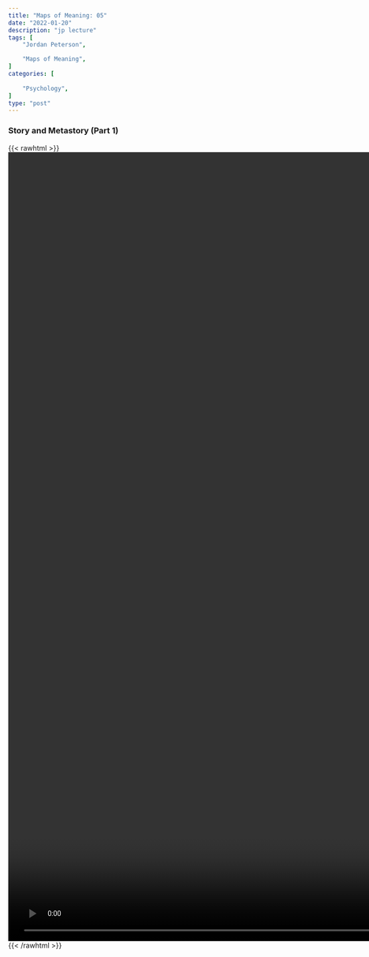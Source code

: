 ```yaml
---
title: "Maps of Meaning: 05"
date: "2022-01-20"
description: "jp lecture"
tags: [
    "Jordan Peterson",

    "Maps of Meaning",
]
categories: [
    
    "Psychology",
]
type: "post"
---
```


### Story and Metastory (Part 1)

{{< rawhtml >}}
    <video style="height:40vh;width:auto" overflow="hidden" controls>
        <source src="https://lectures.dev00ps.com/maps-of-meaning/2017%20Maps%20of%20Meaning%2005%20-%20Story%20and%20Metastory%20%28Part%201%29.mp4" type="video/mp4"> 
    </video>
{{< /rawhtml >}}